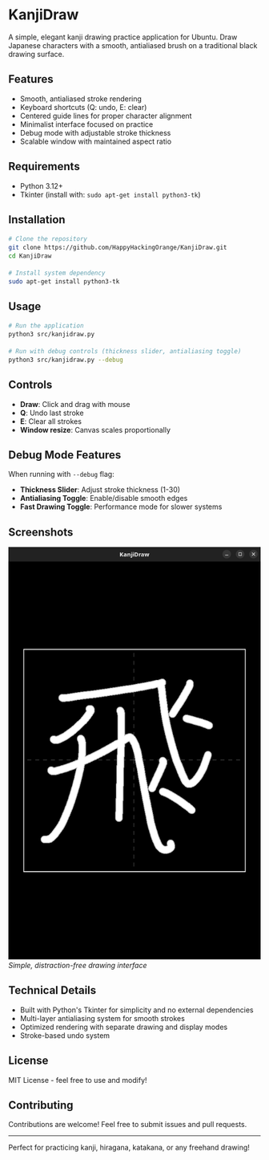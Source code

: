# KanjiDraw

A simple, elegant kanji drawing practice application for Ubuntu. Draw Japanese characters with a smooth, antialiased brush on a traditional black drawing surface.

## Features

- Smooth, antialiased stroke rendering
- Keyboard shortcuts (Q: undo, E: clear)
- Centered guide lines for proper character alignment
- Minimalist interface focused on practice
- Debug mode with adjustable stroke thickness
- Scalable window with maintained aspect ratio

## Requirements

- Python 3.12+
- Tkinter (install with: `sudo apt-get install python3-tk`)

## Installation

```bash
# Clone the repository
git clone https://github.com/HappyHackingOrange/KanjiDraw.git
cd KanjiDraw

# Install system dependency
sudo apt-get install python3-tk
```

## Usage

```bash
# Run the application
python3 src/kanjidraw.py

# Run with debug controls (thickness slider, antialiasing toggle)
python3 src/kanjidraw.py --debug
```

## Controls

- **Draw**: Click and drag with mouse
- **Q**: Undo last stroke  
- **E**: Clear all strokes
- **Window resize**: Canvas scales proportionally

## Debug Mode Features

When running with `--debug` flag:
- **Thickness Slider**: Adjust stroke thickness (1-30)
- **Antialiasing Toggle**: Enable/disable smooth edges
- **Fast Drawing Toggle**: Performance mode for slower systems

## Screenshots

![KanjiDraw Interface](screenshots/main.png)
*Simple, distraction-free drawing interface*

## Technical Details

- Built with Python's Tkinter for simplicity and no external dependencies
- Multi-layer antialiasing system for smooth strokes
- Optimized rendering with separate drawing and display modes
- Stroke-based undo system

## License

MIT License - feel free to use and modify!

## Contributing

Contributions are welcome! Feel free to submit issues and pull requests.

---

Perfect for practicing kanji, hiragana, katakana, or any freehand drawing!